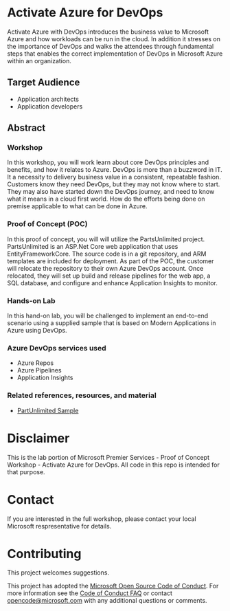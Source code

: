 # Activate Azure for DevOps
Activate Azure with DevOps introduces the business value to Microsoft Azure and how workloads can be run in the cloud. In addition it stresses on the importance of DevOps and walks the attendees through fundamental steps that enables the correct implementation of DevOps in Microsoft Azure within an organization.

## Target Audience

- Application architects
- Application developers

## Abstract

### Workshop

In this workshop, you will work learn about core DevOps principles and benefits, and how it relates to Azure. DevOps is more than a buzzword in IT. It a necessity to delivery business value in a consistent, repeatable fashion. Customers know they need DevOps, but they may not know where to start. They may also have started down the DevOps journey, and need to know what it means in a cloud first world. How do the efforts being done on premise applicable to what can be done in Azure.

### Proof of Concept (POC)

In this proof of concept, you will will utilize the PartsUnlimited project. PartsUnlimited is an ASP.Net Core web application that uses EntityFrameworkCore. The source code is in a git repository, and ARM templates are included for deployment. As part of the POC, the customer will relocate the repository to their own Azure DevOps account. Once relocated, they will set up build and release pipelines for the web app, a SQL database, and configure and enhance Application Insights to monitor.

### Hands-on Lab

In this hand-on lab, you will be challenged to implement an end-to-end scenario using a supplied sample that is based on Modern Applications in Azure using DevOps.  

### Azure DevOps services used

- Azure Repos
- Azure Pipelines
- Application Insights

### Related references, resources, and material

- [PartUnlimited Sample](https://github.com/Microsoft/PartsUnlimited)

# Disclaimer

This is the lab portion of Microsoft Premier Services - Proof of Concept Workshop - Activate Azure for DevOps. All code in this repo is intended for that purpose.

# Contact 

If you are interested in the full workshop, please contact your local Microsoft respresentative for details.

# Contributing

This project welcomes suggestions.  

This project has adopted the [Microsoft Open Source Code of Conduct](https://opensource.microsoft.com/codeofconduct/).
For more information see the [Code of Conduct FAQ](https://opensource.microsoft.com/codeofconduct/faq/) or
contact [opencode@microsoft.com](mailto:opencode@microsoft.com) with any additional questions or comments.
